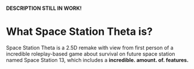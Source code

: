 #### DESCRIPTION STILL IN WORK!
# What Space Station Theta is?
Space Station Theta is a 2.5D remake with view from first person of a incredible roleplay-based game about survival on future space station named Space Station 13, which includes a **incredible. amount. of. features.**
